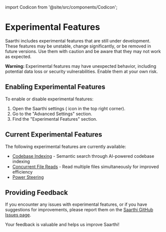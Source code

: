 import Codicon from '@site/src/components/Codicon';

# Experimental Features

Saarthi includes experimental features that are still under development. These features may be unstable, change significantly, or be removed in future versions. Use them with caution and be aware that they may not work as expected.

**Warning:** Experimental features may have unexpected behavior, including potential data loss or security vulnerabilities. Enable them at your own risk.

## Enabling Experimental Features

To enable or disable experimental features:

1.  Open the Saarthi settings (<Codicon name="gear" /> icon in the top right corner).
2.  Go to the "Advanced Settings" section.
3.  Find the "Experimental Features" section.

## Current Experimental Features

The following experimental features are currently available:

- [Codebase Indexing](codebase-indexing) - Semantic search through AI-powered codebase indexing
- [Concurrent File Reads](concurrent-file-reads) - Read multiple files simultaneously for improved efficiency
- [Power Steering](power-steering)

## Providing Feedback

If you encounter any issues with experimental features, or if you have suggestions for improvements, please report them on the [Saarthi GitHub Issues page](https://github.com/godspeedsystems/Saarthi/issues).

Your feedback is valuable and helps us improve Saarthi!
